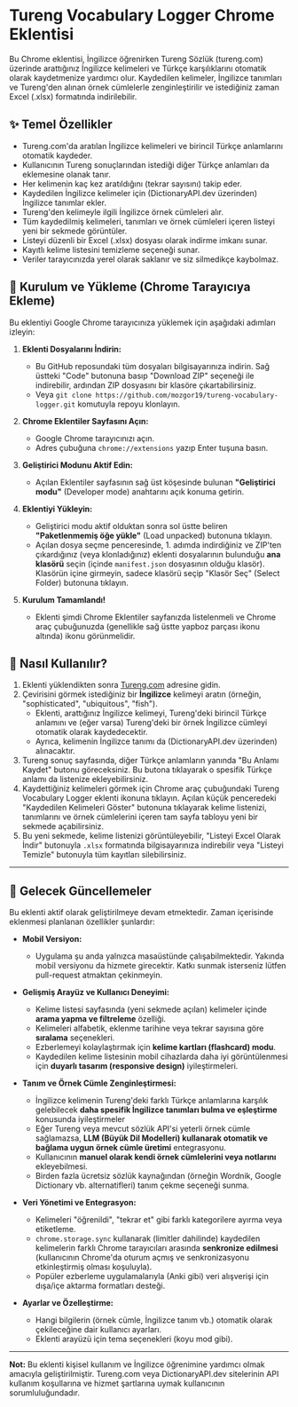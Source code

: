 # Tureng Vocabulary Logger Chrome Eklentisi

Bu Chrome eklentisi, İngilizce öğrenirken Tureng Sözlük (tureng.com) üzerinde arattığınız İngilizce kelimeleri ve Türkçe karşılıklarını otomatik olarak kaydetmenize yardımcı olur. Kaydedilen kelimeler, İngilizce tanımları ve Tureng'den alınan örnek cümlelerle zenginleştirilir ve istediğiniz zaman Excel (.xlsx) formatında indirilebilir.

## ✨ Temel Özellikler

* Tureng.com'da aratılan İngilizce kelimeleri ve birincil Türkçe anlamlarını otomatik kaydeder.
* Kullanıcının Tureng sonuçlarından istediği diğer Türkçe anlamları da eklemesine olanak tanır.
* Her kelimenin kaç kez aratıldığını (tekrar sayısını) takip eder.
* Kaydedilen İngilizce kelimeler için (DictionaryAPI.dev üzerinden) İngilizce tanımlar ekler.
* Tureng'den kelimeyle ilgili İngilizce örnek cümleleri alır.
* Tüm kaydedilmiş kelimeleri, tanımları ve örnek cümleleri içeren listeyi yeni bir sekmede görüntüler.
* Listeyi düzenli bir Excel (.xlsx) dosyası olarak indirme imkanı sunar.
* Kayıtlı kelime listesini temizleme seçeneği sunar.
* Veriler tarayıcınızda yerel olarak saklanır ve siz silmedikçe kaybolmaz.

## 🚀 Kurulum ve Yükleme (Chrome Tarayıcıya Ekleme)

Bu eklentiyi Google Chrome tarayıcınıza yüklemek için aşağıdaki adımları izleyin:

1.  **Eklenti Dosyalarını İndirin:**
    * Bu GitHub reposundaki tüm dosyaları bilgisayarınıza indirin. Sağ üstteki "Code" butonuna basıp "Download ZIP" seçeneği ile indirebilir, ardından ZIP dosyasını bir klasöre çıkartabilirsiniz.
    * Veya `git clone https://github.com/mozgor19/tureng-vocabulary-logger.git` komutuyla repoyu klonlayın.

2.  **Chrome Eklentiler Sayfasını Açın:**
    * Google Chrome tarayıcınızı açın.
    * Adres çubuğuna `chrome://extensions` yazıp Enter tuşuna basın.

3.  **Geliştirici Modunu Aktif Edin:**
    * Açılan Eklentiler sayfasının sağ üst köşesinde bulunan **"Geliştirici modu"** (Developer mode) anahtarını açık konuma getirin.

4.  **Eklentiyi Yükleyin:**
    * Geliştirici modu aktif olduktan sonra sol üstte beliren **"Paketlenmemiş öğe yükle"** (Load unpacked) butonuna tıklayın.
    * Açılan dosya seçme penceresinde, 1. adımda indirdiğiniz ve ZIP'ten çıkardığınız (veya klonladığınız) eklenti dosyalarının bulunduğu **ana klasörü** seçin (içinde `manifest.json` dosyasının olduğu klasör). Klasörün içine girmeyin, sadece klasörü seçip "Klasör Seç" (Select Folder) butonuna tıklayın.

5.  **Kurulum Tamamlandı!**
    * Eklenti şimdi Chrome Eklentiler sayfanızda listelenmeli ve Chrome araç çubuğunuzda (genellikle sağ üstte yapboz parçası ikonu altında) ikonu görünmelidir.

## 📖 Nasıl Kullanılır?

1.  Eklenti yüklendikten sonra [Tureng.com](https://tureng.com/) adresine gidin.
2.  Çevirisini görmek istediğiniz bir **İngilizce** kelimeyi aratın (örneğin, "sophisticated", "ubiquitous", "fish").
    * Eklenti, arattığınız İngilizce kelimeyi, Tureng'deki birincil Türkçe anlamını ve (eğer varsa) Tureng'deki bir örnek İngilizce cümleyi otomatik olarak kaydedecektir.
    * Ayrıca, kelimenin İngilizce tanımı da (DictionaryAPI.dev üzerinden) alınacaktır.
3.  Tureng sonuç sayfasında, diğer Türkçe anlamların yanında "Bu Anlamı Kaydet" butonu göreceksiniz. Bu butona tıklayarak o spesifik Türkçe anlamı da listenize ekleyebilirsiniz.
4.  Kaydettiğiniz kelimeleri görmek için Chrome araç çubuğundaki Tureng Vocabulary Logger eklenti ikonuna tıklayın. Açılan küçük penceredeki "Kaydedilen Kelimeleri Göster" butonuna tıklayarak kelime listenizi, tanımlarını ve örnek cümlelerini içeren tam sayfa tabloyu yeni bir sekmede açabilirsiniz.
5.  Bu yeni sekmede, kelime listenizi görüntüleyebilir, "Listeyi Excel Olarak İndir" butonuyla `.xlsx` formatında bilgisayarınıza indirebilir veya "Listeyi Temizle" butonuyla tüm kayıtları silebilirsiniz.

---

## 🔮 Gelecek Güncellemeler

Bu eklenti aktif olarak geliştirilmeye devam etmektedir. Zaman içerisinde eklenmesi planlanan özellikler şunlardır:

* **Mobil Versiyon:**
    * Uygulama şu anda yalnızca masaüstünde çalışabilmektedir. Yakında mobil versiyonu da hizmete girecektir. Katkı sunmak isterseniz lütfen pull-request atmaktan çekinmeyin.

* **Gelişmiş Arayüz ve Kullanıcı Deneyimi:**
    * Kelime listesi sayfasında (yeni sekmede açılan) kelimeler içinde **arama yapma ve filtreleme** özelliği.
    * Kelimeleri alfabetik, eklenme tarihine veya tekrar sayısına göre **sıralama** seçenekleri.
    * Ezberlemeyi kolaylaştırmak için **kelime kartları (flashcard) modu**.
    * Kaydedilen kelime listesinin mobil cihazlarda daha iyi görüntülenmesi için **duyarlı tasarım (responsive design)** iyileştirmeleri.

* **Tanım ve Örnek Cümle Zenginleştirmesi:**
    * İngilizce kelimenin Tureng'deki farklı Türkçe anlamlarına karşılık gelebilecek **daha spesifik İngilizce tanımları bulma ve eşleştirme** konusunda iyileştirmeler
    * Eğer Tureng veya mevcut sözlük API'si yeterli örnek cümle sağlamazsa, **LLM (Büyük Dil Modelleri) kullanarak otomatik ve bağlama uygun örnek cümle üretimi** entegrasyonu.
    * Kullanıcının **manuel olarak kendi örnek cümlelerini veya notlarını** ekleyebilmesi.
    * Birden fazla ücretsiz sözlük kaynağından (örneğin Wordnik, Google Dictionary vb. alternatifleri) tanım çekme seçeneği sunma.

* **Veri Yönetimi ve Entegrasyon:**
    * Kelimeleri "öğrenildi", "tekrar et" gibi farklı kategorilere ayırma veya etiketleme.
    * `chrome.storage.sync` kullanarak (limitler dahilinde) kaydedilen kelimelerin farklı Chrome tarayıcıları arasında **senkronize edilmesi** (kullanıcının Chrome'da oturum açmış ve senkronizasyonu etkinleştirmiş olması koşuluyla).
    * Popüler ezberleme uygulamalarıyla (Anki gibi) veri alışverişi için dışa/içe aktarma formatları desteği.

* **Ayarlar ve Özelleştirme:**
    * Hangi bilgilerin (örnek cümle, İngilizce tanım vb.) otomatik olarak çekileceğine dair kullanıcı ayarları.
    * Eklenti arayüzü için tema seçenekleri (koyu mod gibi).

---

**Not:** Bu eklenti kişisel kullanım ve İngilizce öğrenimine yardımcı olmak amacıyla geliştirilmiştir. Tureng.com veya DictionaryAPI.dev sitelerinin API kullanım koşullarına ve hizmet şartlarına uymak kullanıcının sorumluluğundadır.